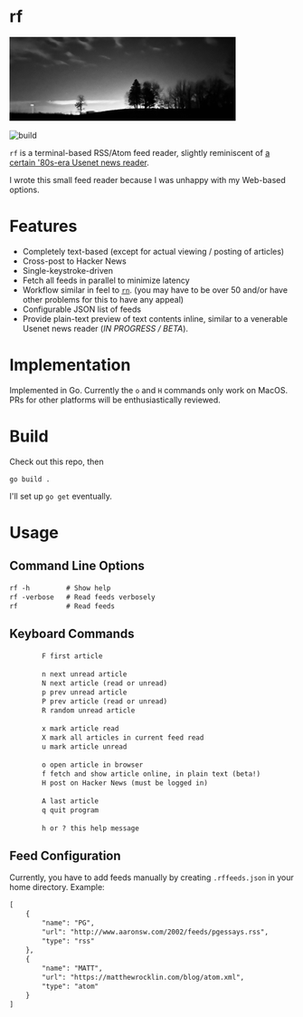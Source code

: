 # rf

<img src="nightscan.jpeg" width="400">

![build](https://github.com/eigenhombre/rf/actions/workflows/build.yml/badge.svg)

`rf` is a terminal-based RSS/Atom feed reader, slightly reminiscent of [a certain '80s-era Usenet news reader](https://en.wikipedia.org/wiki/Rn_(newsreader)).

I wrote this small feed reader because I was unhappy with my Web-based options.

# Features

- Completely text-based (except for actual viewing / posting of articles)
- Cross-post to Hacker News
- Single-keystroke-driven
- Fetch all feeds in parallel to minimize latency
- Workflow similar in feel to [`rn`](https://en.wikipedia.org/wiki/Rn_(newsreader)).  (you may have to be over 50 and/or have other problems for this to have any appeal)
- Configurable JSON list of feeds
- Provide plain-text preview of text contents inline, similar to a venerable Usenet news reader (*IN PROGRESS / BETA*).

# Implementation

Implemented in Go.  Currently the `o` and `H` commands only work on MacOS.  PRs for other platforms will be enthusiastically reviewed.

# Build

Check out this repo, then

    go build .

I'll set up `go get` eventually.

# Usage

## Command Line Options

    rf -h         # Show help
    rf -verbose   # Read feeds verbosely
    rf            # Read feeds

## Keyboard Commands

			F first article

			n next unread article
			N next article (read or unread)
			p prev unread article
			P prev article (read or unread)
			R random unread article

			x mark article read
			X mark all articles in current feed read
			u mark article unread

			o open article in browser
			f fetch and show article online, in plain text (beta!)
			H post on Hacker News (must be logged in)

			A last article
			q quit program

			h or ? this help message

## Feed Configuration

Currently, you have to add feeds manually by creating `.rffeeds.json` 
in your home directory.  Example:

	[
		{
			"name": "PG",
			"url": "http://www.aaronsw.com/2002/feeds/pgessays.rss",
			"type": "rss"
		},
		{
			"name": "MATT",
			"url": "https://matthewrocklin.com/blog/atom.xml",
			"type": "atom"
		}
	]

